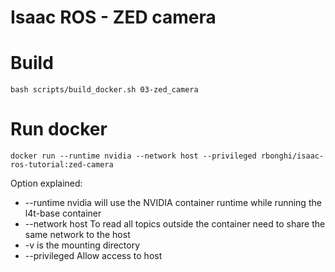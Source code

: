 # Isaac ROS - ZED camera

# Build

```
bash scripts/build_docker.sh 03-zed_camera
```

# Run docker

```
docker run --runtime nvidia --network host --privileged rbonghi/isaac-ros-tutorial:zed-camera
```

Option explained:
* --runtime nvidia will use the NVIDIA container runtime while running the l4t-base container
* --network host To read all topics outside the container need to share the same network to the host
* -v is the mounting directory
*  --privileged Allow access to host